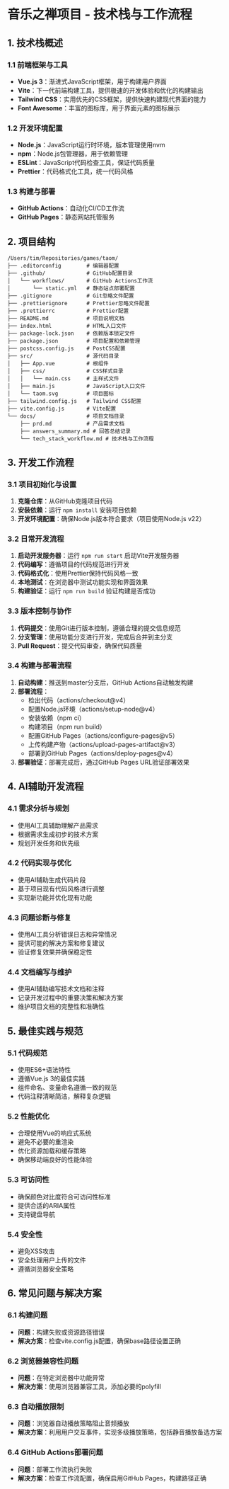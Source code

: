 # 音乐之禅项目 - 技术栈与工作流程

## 1. 技术栈概述

### 1.1 前端框架与工具
- **Vue.js 3**：渐进式JavaScript框架，用于构建用户界面
- **Vite**：下一代前端构建工具，提供极速的开发体验和优化的构建输出
- **Tailwind CSS**：实用优先的CSS框架，提供快速构建现代界面的能力
- **Font Awesome**：丰富的图标库，用于界面元素的图标展示

### 1.2 开发环境配置
- **Node.js**：JavaScript运行时环境，版本管理使用nvm
- **npm**：Node.js包管理器，用于依赖管理
- **ESLint**：JavaScript代码检查工具，保证代码质量
- **Prettier**：代码格式化工具，统一代码风格

### 1.3 构建与部署
- **GitHub Actions**：自动化CI/CD工作流
- **GitHub Pages**：静态网站托管服务

## 2. 项目结构

```
/Users/tim/Repositories/games/taom/
├── .editorconfig        # 编辑器配置
├── .github/             # GitHub配置目录
│   └── workflows/       # GitHub Actions工作流
│       └── static.yml   # 静态站点部署配置
├── .gitignore           # Git忽略文件配置
├── .prettierignore      # Prettier忽略文件配置
├── .prettierrc          # Prettier配置
├── README.md            # 项目说明文档
├── index.html           # HTML入口文件
├── package-lock.json    # 依赖版本锁定文件
├── package.json         # 项目配置和依赖管理
├── postcss.config.js    # PostCSS配置
├── src/                 # 源代码目录
│   ├── App.vue          # 根组件
│   ├── css/             # CSS样式目录
│   │   └── main.css     # 主样式文件
│   ├── main.js          # JavaScript入口文件
│   └── taom.svg         # 项目图标
├── tailwind.config.js   # Tailwind CSS配置
├── vite.config.js       # Vite配置
└── docs/                # 项目文档目录
    ├── prd.md           # 产品需求文档
    ├── answers_summary.md # 回答总结记录
    └── tech_stack_workflow.md # 技术栈与工作流程
```

## 3. 开发工作流程

### 3.1 项目初始化与设置

1. **克隆仓库**：从GitHub克隆项目代码
2. **安装依赖**：运行 `npm install` 安装项目依赖
3. **开发环境配置**：确保Node.js版本符合要求（项目使用Node.js v22）

### 3.2 日常开发流程

1. **启动开发服务器**：运行 `npm run start` 启动Vite开发服务器
2. **代码编写**：遵循项目的代码规范进行开发
3. **代码格式化**：使用Prettier保持代码风格一致
4. **本地测试**：在浏览器中测试功能实现和界面效果
5. **构建验证**：运行 `npm run build` 验证构建是否成功

### 3.3 版本控制与协作

1. **代码提交**：使用Git进行版本控制，遵循合理的提交信息规范
2. **分支管理**：使用功能分支进行开发，完成后合并到主分支
3. **Pull Request**：提交代码审查，确保代码质量

### 3.4 构建与部署流程

1. **自动构建**：推送到master分支后，GitHub Actions自动触发构建
2. **部署流程**：
   - 检出代码（actions/checkout@v4）
   - 配置Node.js环境（actions/setup-node@v4）
   - 安装依赖（npm ci）
   - 构建项目（npm run build）
   - 配置GitHub Pages（actions/configure-pages@v5）
   - 上传构建产物（actions/upload-pages-artifact@v3）
   - 部署到GitHub Pages（actions/deploy-pages@v4）
3. **部署验证**：部署完成后，通过GitHub Pages URL验证部署效果

## 4. AI辅助开发流程

### 4.1 需求分析与规划
- 使用AI工具辅助理解产品需求
- 根据需求生成初步的技术方案
- 规划开发任务和优先级

### 4.2 代码实现与优化
- 使用AI辅助生成代码片段
- 基于项目现有代码风格进行调整
- 实现新功能并优化现有功能

### 4.3 问题诊断与修复
- 使用AI工具分析错误日志和异常情况
- 提供可能的解决方案和修复建议
- 验证修复效果并确保稳定性

### 4.4 文档编写与维护
- 使用AI辅助编写技术文档和注释
- 记录开发过程中的重要决策和解决方案
- 维护项目文档的完整性和准确性

## 5. 最佳实践与规范

### 5.1 代码规范
- 使用ES6+语法特性
- 遵循Vue.js 3的最佳实践
- 组件命名、变量命名遵循一致的规范
- 代码注释清晰简洁，解释复杂逻辑

### 5.2 性能优化
- 合理使用Vue的响应式系统
- 避免不必要的重渲染
- 优化资源加载和缓存策略
- 确保移动端良好的性能体验

### 5.3 可访问性
- 确保颜色对比度符合可访问性标准
- 提供合适的ARIA属性
- 支持键盘导航

### 5.4 安全性
- 避免XSS攻击
- 安全处理用户上传的文件
- 遵循浏览器安全策略

## 6. 常见问题与解决方案

### 6.1 构建问题
- **问题**：构建失败或资源路径错误
- **解决方案**：检查vite.config.js配置，确保base路径设置正确

### 6.2 浏览器兼容性问题
- **问题**：在特定浏览器中功能异常
- **解决方案**：使用浏览器兼容工具，添加必要的polyfill

### 6.3 自动播放限制
- **问题**：浏览器自动播放策略阻止音频播放
- **解决方案**：利用用户交互事件，实现多级播放策略，包括静音播放备选方案

### 6.4 GitHub Actions部署问题
- **问题**：部署工作流执行失败
- **解决方案**：检查工作流配置，确保启用GitHub Pages，构建路径正确